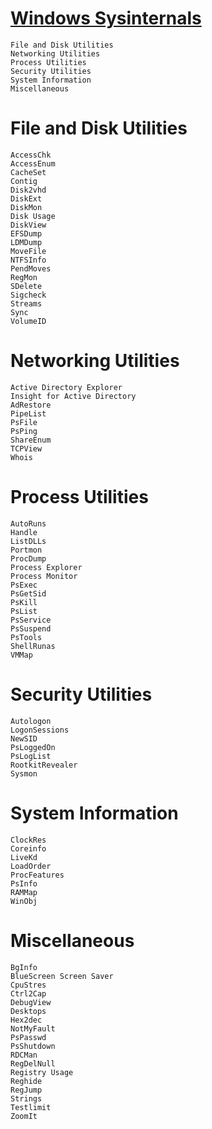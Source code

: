 # [Windows Sysinternals](https://docs.microsoft.com/en-us/sysinternals/)
```
File and Disk Utilities
Networking Utilities
Process Utilities
Security Utilities
System Information
Miscellaneous
```
# File and Disk Utilities
```
AccessChk
AccessEnum
CacheSet
Contig
Disk2vhd
DiskExt
DiskMon
Disk Usage
DiskView
EFSDump
LDMDump
MoveFile
NTFSInfo
PendMoves
RegMon
SDelete
Sigcheck
Streams
Sync
VolumeID
```
# Networking Utilities
```
Active Directory Explorer
Insight for Active Directory
AdRestore
PipeList
PsFile
PsPing
ShareEnum
TCPView
Whois
```
# Process Utilities
```
AutoRuns
Handle
ListDLLs
Portmon
ProcDump
Process Explorer
Process Monitor
PsExec
PsGetSid
PsKill
PsList
PsService
PsSuspend
PsTools
ShellRunas
VMMap
```
# Security Utilities
```
Autologon
LogonSessions
NewSID
PsLoggedOn
PsLogList
RootkitRevealer
Sysmon
```

# System Information
```
ClockRes
Coreinfo
LiveKd
LoadOrder
ProcFeatures
PsInfo
RAMMap
WinObj
```
 
# Miscellaneous
```
BgInfo
BlueScreen Screen Saver
CpuStres
Ctrl2Cap
DebugView
Desktops
Hex2dec
NotMyFault
PsPasswd
PsShutdown
RDCMan
RegDelNull
Registry Usage
Reghide
RegJump
Strings
Testlimit
ZoomIt
```
